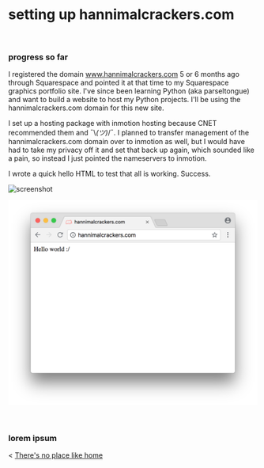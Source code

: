 
# setting up hannimalcrackers.com

&nbsp;
&nbsp;

### progress so far

I registered the domain www.hannimalcrackers.com 5 or 6 months ago through Squarespace and pointed it at that time to my Squarespace graphics portfolio site. I've since been learning Python (aka parseltongue) and want to build a website to host my Python projects. I'll be using the hannimalcrackers.com domain for this new site.

I set up a hosting package with inmotion hosting because CNET recommended them and ¯\\_(ツ)_/¯. I planned to transfer management of the hannimalcrackers.com domain over to inmotion as well, but I would have had to take my privacy off it and set that back up again, which sounded like a pain, so instead I just pointed the nameservers to inmotion.

I wrote a quick hello HTML to test that all is working. Success.

![screenshot](http://hannimalcrackers.github.io/parseltongue/img/helloworld.png)

![screenshot](https://raw.githubusercontent.com/HannimalCrackers/parseltongue/master/img/helloworld.png)

&nbsp;

### lorem ipsum


< [There's no place like home](../index.md)
